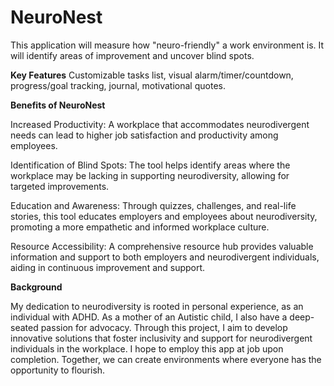 # NeuroNest
This application will measure how "neuro-friendly" a work environment is.  It will identify areas of improvement and uncover blind spots.

**Key Features** 
Customizable tasks list, visual alarm/timer/countdown, progress/goal tracking, journal, motivational quotes.

 **Benefits of NeuroNest**

Increased Productivity: A workplace that accommodates neurodivergent needs can lead to higher job satisfaction and productivity among employees.

Identification of Blind Spots: The tool helps identify areas where the workplace may be lacking in supporting neurodiversity, allowing for targeted improvements.

Education and Awareness: Through quizzes, challenges, and real-life stories, this tool educates employers and employees about neurodiversity, promoting a more empathetic and informed workplace culture.

Resource Accessibility: A comprehensive resource hub provides valuable information and support to both employers and neurodivergent individuals, aiding in continuous improvement and support.

**Background**

My dedication to neurodiversity is rooted in personal experience, as an individual with ADHD. As a mother of an Autistic child, I also have a deep-seated passion for advocacy. Through this project, I aim to develop innovative solutions that foster inclusivity and support for neurodivergent individuals in the workplace. I hope to employ this app at job upon completion. Together, we can create environments where everyone has the opportunity to flourish.
